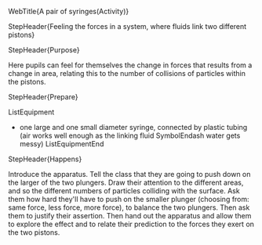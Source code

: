 WebTitle{A pair of syringes(Activity)}

StepHeader{Feeling the forces in a system, where fluids link two different pistons}

StepHeader{Purpose}

Here pupils can feel for themselves the change in forces that results from a change in area, relating this to the number of collisions of particles within the pistons.

StepHeader{Prepare}

ListEquipment
- one large and one small diameter syringe, connected by plastic tubing (air works well enough as the linking fluid SymbolEndash water gets messy)
ListEquipmentEnd

StepHeader{Happens}

Introduce the apparatus. Tell the class that they are going to push down on the larger of the two plungers. Draw their attention to the different areas, and so the different numbers of particles colliding with the surface. Ask them how hard they'll have to push on the smaller plunger (choosing from: same force, less force, more force), to balance the two plungers. Then ask them to justify their assertion. Then hand out the apparatus and allow them to explore the effect and to relate their prediction to the forces they exert on the two pistons.

 
 
